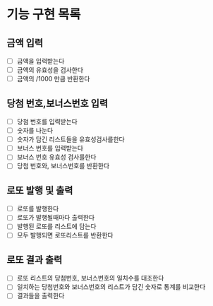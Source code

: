 # 기능 구현 목록

## 금액 입력
 - [ ] 금액을 입력받는다
 - [ ] 금액의 유효성을 검사한다
 - [ ] 금액의 /1000 만큼 반환한다

## 당첨 번호,보너스번호 입력
 - [ ] 당첨 번호를 입력받는다
 - [ ] 숫자를 나눈다
 - [ ] 숫자가 담긴 리스트들을 유효성검사를한다
 - [ ] 보너스 번호를 입력받는다
 - [ ] 보너스 번호 유효성 검사를한다
 - [ ] 당첨 번호와, 보너스번호를 반환한다

## 로또 발행 및 출력
 - [ ] 로또를 발행한다
 - [ ] 로또가 발행될때마다 출력한다
 - [ ] 발행된 로또를 리스트에 담는다
 - [ ] 모두 발행되면 로또리스트를 반환한다

## 로또 결과 출력
 - [ ] 로또 리스트의 당첨번호, 보너스번호의 일치수를 대조한다
 - [ ] 일치하는 당첨번호와 보너스번호의 리스트가 담긴 숫자로 통계를 비교한다
 - [ ] 결과들을 출력한다
